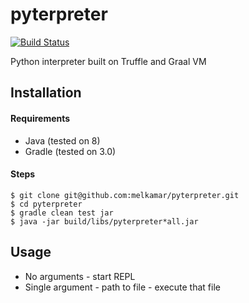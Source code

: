 # pyterpreter

[![Build Status](https://travis-ci.com/melkamar/pyterpreter.svg?token=vMAJz6sAMcPRgk9vRaTy&branch=master)](https://travis-ci.com/melkamar/pyterpreter)

Python interpreter built on Truffle and Graal VM

## Installation
#### Requirements
- Java (tested on 8)
- Gradle (tested on 3.0)

#### Steps 
```
$ git clone git@github.com:melkamar/pyterpreter.git
$ cd pyterpreter
$ gradle clean test jar
$ java -jar build/libs/pyterpreter*all.jar
```

## Usage

- No arguments - start REPL
- Single argument - path to file - execute that file